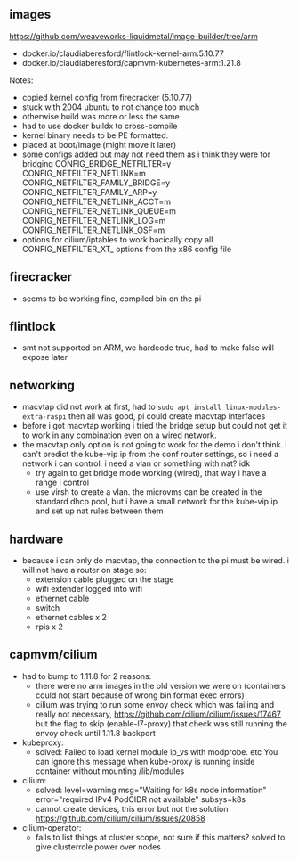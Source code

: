 ## images

https://github.com/weaveworks-liquidmetal/image-builder/tree/arm

- docker.io/claudiaberesford/flintlock-kernel-arm:5.10.77
- docker.io/claudiaberesford/capmvm-kubernetes-arm:1.21.8

Notes:
- copied kernel config from firecracker (5.10.77)
- stuck with 2004 ubuntu to not change too much
- otherwise build was more or less the same
- had to use docker buildx to cross-compile
- kernel binary needs to be PE formatted.
- placed at boot/image (might move it later)
- some configs added but may not need them as i think they were for bridging
  CONFIG_BRIDGE_NETFILTER=y
  CONFIG_NETFILTER_NETLINK=m
  CONFIG_NETFILTER_FAMILY_BRIDGE=y
  CONFIG_NETFILTER_FAMILY_ARP=y
  CONFIG_NETFILTER_NETLINK_ACCT=m
  CONFIG_NETFILTER_NETLINK_QUEUE=m
  CONFIG_NETFILTER_NETLINK_LOG=m
  CONFIG_NETFILTER_NETLINK_OSF=m
- options for cilium/iptables to work
  bacically copy all CONFIG_NETFILTER_XT_ options from the x86 config file

## firecracker
- seems to be working fine, compiled bin on the pi

## flintlock
- smt not supported on ARM, we hardcode true, had to make false will expose later

## networking
- macvtap did not work at first, had to `sudo apt install linux-modules-extra-raspi`
  then all was good, pi could create macvtap interfaces
- before i got macvtap working i tried the bridge setup but could not get it to
  work in any combination even on a wired network.
- the macvtap only option is not going to work for the demo i don't think. i can't
  predict the kube-vip ip from the conf router settings, so i need a network i can
  control. i need a vlan or something with nat? idk
  - try again to get bridge mode working (wired), that way i have a range i control
  - use virsh to create a vlan. the microvms can be created in the standard dhcp pool,
    but i have a small network for the kube-vip ip and set up nat rules between them

## hardware
- because i can only do macvtap, the connection to the pi must be wired. i will not
  have a router on stage so:
  - extension cable plugged on the stage
  - wifi extender logged into wifi
  - ethernet cable
  - switch
  - ethernet cables x 2
  - rpis x 2

## capmvm/cilium
- had to bump to 1.11.8 for 2 reasons:
  - there were no arm images in the old version we were on (containers could not start because of wrong bin format exec errors)
  - cilium was trying to run some envoy check which was failing and really not necessary, https://github.com/cilium/cilium/issues/17467
    but the flag to skip (enable-l7-proxy) that check was still running the envoy check until 1.11.8 backport
- kubeproxy:
  - solved: Failed to load kernel module ip_vs with modprobe. etc You can ignore this message when kube-proxy is running inside container without mounting /lib/modules
- cilium:
  - solved: level=warning msg="Waiting for k8s node information" error="required IPv4 PodCIDR not available" subsys=k8s
  - cannot create devices, this error but not the solution https://github.com/cilium/cilium/issues/20858
- cilium-operator:
  - fails to list things at cluster scope, not sure if this matters? solved to give clusterrole power over nodes

